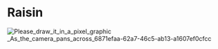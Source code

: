 # Raisin

![Please_draw_it_in_a_pixel_graphic _As_the_camera_pans_across_6871efaa-62a7-46c5-ab13-a1607ef0cfcc](https://user-images.githubusercontent.com/77655831/236793197-504f0fa6-ef02-4e3a-98c9-ae008084bd0c.png)


